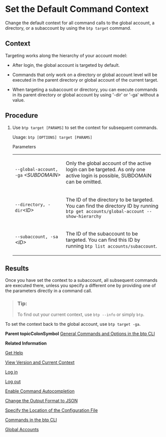 <!-- loio720645a3ed3945bd8d97a670b948ac07 -->

# Set the Default Command Context

Change the default context for all command calls to the global account, a directory, or a subaccount by using the `btp target` command.



## Context

Targeting works along the hierarchy of your account model:

-   After login, the global account is targeted by default.

-   Commands that only work on a directory or global account level will be executed in the parent directory or global account of the current target.

-   When targeting a subaccount or directory, you can execute commands in its parent directory or global account by using '-dir' or '-ga' without a value.




## Procedure

1.  Use `btp target [PARAMS]` to set the context for subsequent commands.

    Usage: `btp [OPTIONS] target [PARAMS]`

    <a name="loio720645a3ed3945bd8d97a670b948ac07__table_ovd_5ms_w3b"/>Parameters


    <table>
    <tr>
    <td>

    `--global-account, -ga` *<SUBDOMAIN\>*


    
    </td>
    <td>

    Only the global account of the active login can be targeted. As only one active login is possible, SUBDOMAIN can be omitted.


    
    </td>
    </tr>
    <tr>
    <td>

    `--directory, -dir`*<ID\>*


    
    </td>
    <td>

    The ID of the directory to be targeted. You can find the directory ID by running `btp get accounts/global-account --show-hierarchy`


    
    </td>
    </tr>
    <tr>
    <td>

    `--subaccount, -sa` *<ID\>*


    
    </td>
    <td>

    The ID of the subaccount to be targeted. You can find this ID by running `btp list accounts/subaccount`.


    
    </td>
    </tr>
    </table>
    



<a name="loio720645a3ed3945bd8d97a670b948ac07__result_f5r_jms_w3b"/>

## Results

Once you have set the context to a subaccount, all subsequent commands are executed there, unless you specify a different one by providing one of the parameters directly in a command call.

> ### Tip:  
> To find out your current context, use `btp --info` or simply `btp`.



To set the context back to the global account, use `btp target -ga`.

**Parent topicColonSymbol** [General Commands and Options in the btp CLI](General_Commands_and_Options_in_the_btp_CLI_11d9f67.md "Learn how to work with the SAP BTP command line interface (btp CLI). For example, how to log in, get help, and set a default context for commands.")

**Related Information**  


[Get Help](Get_Help_f8fd1e5.md "Get help in the btp CLI with the --help option.")

[View Version and Current Context](View_Version_and_Current_Context_9c29222.md "To find out the current context you’re working in, run the command btp --info or simply btp.")

[Log in](Log_in_e241b30.md "Log in with the btp CLI is on global account level.")

[Log out](Log_out_9f1c87a.md "Logging out of the configured server removes all user-specific data from the configuration file.")

[Enable Command Autocompletion](Enable_Command_Autocompletion_46355fa.md "Use command autocompletion to save keystrokes when entering command actions, group-object combinations, and their parameters in the SAP BTP command line interface (btp CLI).")

[Change the Output Format to JSON](Change_the_Output_Format_to_JSON_dcb85b7.md "Use the --format json option to change the output format of a command to JSON.")

[Specify the Location of the Configuration File](Specify_the_Location_of_the_Configuration_File_e57288d.md "You can change the location of the configuration file by using the --config option.")

[Commands in the btp CLI](Commands_in_the_btp_CLI_a03a555.md "A list of all tasks and respective commands that are available in the SAP BTP command line interface (btp CLI).")

[Global Accounts](../10-concepts/Account_Model_8ed4a70.md#loioc165d95ee700407eb181770901caec94 "A global account is the realization of a contract you made with SAP.")

